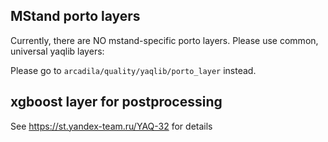 MStand porto layers
-------------------

Currently, there are NO mstand-specific porto layers.
Please use common, universal yaqlib layers:

Please go to `arcadila/quality/yaqlib/porto_layer` instead.

xgboost layer for postprocessing
--------------------------------

See https://st.yandex-team.ru/YAQ-32 for details
